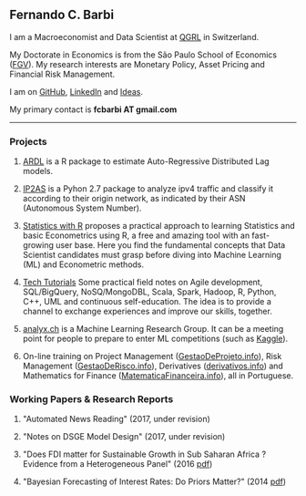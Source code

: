 
## Fernando C. Barbi

I am a Macroeconomist and Data Scientist at [QGRL](http://qgrl.ch) in Switzerland.

My Doctorate in Economics is from the São Paulo School of Economics ([FGV](http://economics-sp.fgv.br/)). 
My research interests are Monetary Policy, Asset Pricing and Financial Risk Management. 

I am on [GitHub](https://github.com/fcbarbi), [LinkedIn](https://www.linkedin.com/in/fcbarbi/) and [Ideas](https://ideas.repec.org/f/pba724.html).

My primary contact is **fcbarbi AT gmail.com**

---

### Projects 

1. [ARDL](https://github.com/fcbarbi/ardl) is a R package to estimate Auto-Regressive Distributed Lag models.

2. [IP2AS](https://github.com/fcbarbi/ip2as) is a Pyhon 2.7 package to analyze ipv4 traffic and classify it according to their origin network, as indicated by their ASN (Autonomous System Number).

3. [Statistics with R](http://www.statr.org) proposes a practical approach to learning Statistics and basic Econometrics using R, a free and amazing tool with an fast-growing user base. Here you find the fundamental concepts that Data Scientist candidates must grasp before diving into Machine Learning (ML) and Econometric methods. 

4. [Tech Tutorials](http://www.quantclass.com) Some practical field notes on Agile development, SQL/BigQuery, NoSQ/MongoDBL, Scala, Spark, Hadoop, R, Python, C++, UML and continuous self-education. The idea is to provide a channel to exchange experiences and improve our skills, together.

5. [analyx.ch](http://analyx.ch) is a Machine Learning Research Group. It can be a meeting point for people to prepare to enter ML competitions (such as [Kaggle](https://www.kaggle.com/competitions)). 

6. On-line training on Project Management ([GestaoDeProjeto.info](http://www.gestaodeprojeto.info)), Risk Management ([GestaoDeRisco.info](http://www.gestaoderisco.info)), Derivatives ([derivativos.info](http://www.derivativos.info)) and Mathematics for Finance ([MatematicaFinanceira.info](http://www.matematicafinanceira.info)), all in Portuguese. 

### Working Papers & Research Reports

1. "Automated News Reading" (2017, under revision)

2. "Notes on DSGE Model Design" (2017, under revision) 

3. "Does FDI matter for Sustainable Growth in Sub Saharan Africa ? Evidence from a Heterogeneous Panel" (2016 [pdf](https://github.com/fcbarbi/research/blob/master/FDI_Sustainable_Growth_SSA_2016.pdf))

4. "Bayesian Forecasting of Interest Rates: Do Priors Matter?" (2014 [pdf](https://github.com/fcbarbi/research/blob/master/Bayesian_forecasting_interest_rates_do_priors_matter.pdf))


 
